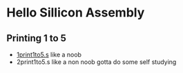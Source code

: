 # Hello Sillicon Assembly

## Printing 1 to 5

- [1print1to5.s](./1print1To5.s) like a noob
- 2print1to5.s like a non noob gotta do some self studying
